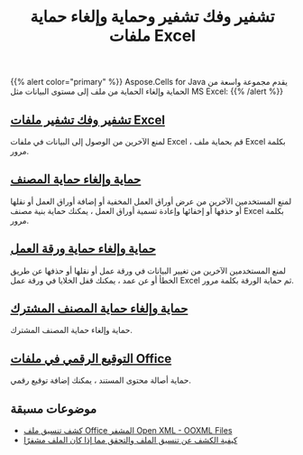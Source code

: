 ﻿---
title: تشفير وفك تشفير وحماية وإلغاء حماية ملفات Excel
linktitle: التشفير والحماية
type: docs
weight: 53
url: /ar/java/protect-and-unprotect/
description: يقدم هذا المقتطف كيفية تشفير وفك تشفير ملفات Excel ، وحماية وإلغاء حماية البيانات في ملفات Excel باستخدام أكواد JAVA.
---
{{% alert color="primary" %}}
Aspose.Cells for Java يقدم مجموعة واسعة من الحماية وإلغاء الحماية من ملف إلى مستوى البيانات مثل MS Excel:
{{% /alert %}}


## [**تشفير وفك تشفير ملفات Excel**](/cells/ar/java/encrypt-and-decrypt-excel-files/)
لمنع الآخرين من الوصول إلى البيانات في ملفات Excel ، قم بحماية ملف Excel بكلمة مرور.

## [**حماية وإلغاء حماية المصنف**](/cells/ar/java/protect-and-unprotect-workbook-structure/)
لمنع المستخدمين الآخرين من عرض أوراق العمل المخفية أو إضافة أوراق العمل أو نقلها أو حذفها أو إخفائها وإعادة تسمية أوراق العمل ، يمكنك حماية بنية مصنف Excel بكلمة مرور.

## [**حماية وإلغاء حماية ورقة العمل**](/cells/ar/java/protect-and-unprotect-worksheet/)
لمنع المستخدمين الآخرين من تغيير البيانات في ورقة عمل أو نقلها أو حذفها عن طريق الخطأ أو عن عمد ، يمكنك قفل الخلايا في ورقة عمل Excel ثم حماية الورقة بكلمة مرور.

## [**حماية وإلغاء حماية المصنف المشترك**](/cells/ar/java/password-protect-or-unprotect-the-shared-workbook/)
حماية وإلغاء حماية المصنف المشترك.

## [**التوقيع الرقمي في ملفات Office**](/cells/ar/java/assign-and-validate-digital-signatures/)
حماية أصالة محتوى المستند ، يمكنك إضافة توقيع رقمي.

## **موضوعات مسبقة**
- [كشف تنسيق ملف Office المشفر Open XML - OOXML Files](/cells/ar/java/detect-file-format-of-encrypted-office-open-xml-ooxml-files/)
- [كيفية الكشف عن تنسيق الملف والتحقق مما إذا كان الملف مشفرًا](/cells/ar/java/how-to-detect-a-file-format-and-check-if-the-file-is-encrypted/)


